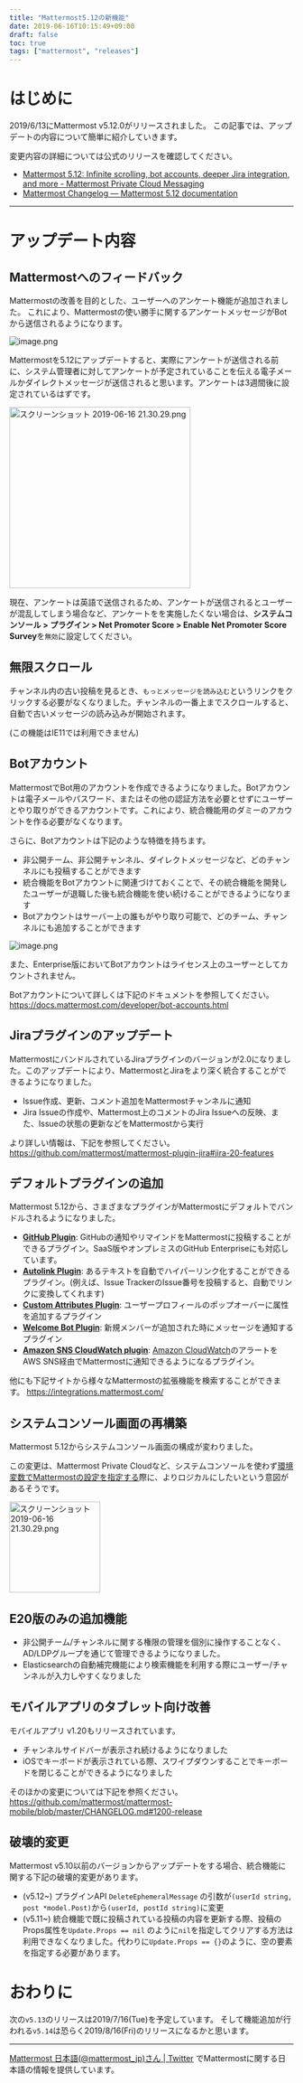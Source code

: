 ```yaml
---
title: "Mattermost5.12の新機能"
date: 2019-06-16T10:15:49+09:00
draft: false
toc: true
tags: ["mattermost", "releases"]
---
```

# はじめに

2019/6/13にMattermost v5.12.0がリリースされました。
この記事では、アップデートの内容について簡単に紹介していきます。

変更内容の詳細については公式のリリースを確認してください。

* [Mattermost 5\.12: Infinite scrolling, bot accounts, deeper Jira integration, and more \- Mattermost Private Cloud Messaging](https://mattermost.com/blog/mattermost-5-12-infinite-scrolling-bot-accounts-deeper-jira-integration-and-more/)
* [Mattermost Changelog — Mattermost 5\.12 documentation](https://docs.mattermost.com/administration/changelog.html#release-v5-12-feature-release)

---

# アップデート内容


## Mattermostへのフィードバック

Mattermostの改善を目的とした、ユーザーへのアンケート機能が追加されました。
これにより、Mattermostの使い勝手に関するアンケートメッセージがBotから送信されるようになります。

![image.png](https://qiita-image-store.s3.ap-northeast-1.amazonaws.com/0/9891/bc07b62b-7687-bc8e-5195-4e6c9ee2eb17.png)

Mattermostを5.12にアップデートすると、実際にアンケートが送信される前に、システム管理者に対してアンケートが予定されていることを伝える電子メールかダイレクトメッセージが送信されると思います。アンケートは3週間後に設定されているはずです。

<img width="321" alt="スクリーンショット 2019-06-16 21.30.29.png" src="https://qiita-image-store.s3.ap-northeast-1.amazonaws.com/0/9891/61664110-5024-9def-ea3a-ea8e5a7da5ab.jpeg">

現在、アンケートは英語で送信されるため、アンケートが送信されるとユーザーが混乱してしまう場合など、アンケートをを実施したくない場合は、**システムコンソール > プラグイン > Net Promoter Score > Enable Net Promoter Score Survey**を`無効`に設定してください。


## 無限スクロール

チャンネル内の古い投稿を見るとき、`もっとメッセージを読み込む`というリンクをクリックする必要がなくなりました。チャンネルの一番上までスクロールすると、自動で古いメッセージの読み込みが開始されます。

(この機能はIE11では利用できません)

## Botアカウント

MattermostでBot用のアカウントを作成できるようになりました。Botアカウントは電子メールやパスワード、またはその他の認証方法を必要とせずにユーザーとやり取りができるアカウントです。これにより、統合機能用のダミーのアカウントを作る必要がなくなります。

さらに、Botアカウントは下記のような特徴を持ちます。

* 非公開チーム、非公開チャンネル、ダイレクトメッセージなど、どのチャンネルにも投稿することができます
* 統合機能をBotアカウントに関連づけておくことで、その統合機能を開発したユーザーが退職した後も統合機能を使い続けることができるようになります
* Botアカウントはサーバー上の誰もがやり取り可能で、どのチーム、チャンネルにも追加することができます

![image.png](https://qiita-image-store.s3.ap-northeast-1.amazonaws.com/0/9891/0435acc1-99bf-4483-4a1e-f339f580bb71.png)

また、Enterprise版においてBotアカウントはライセンス上のユーザーとしてカウントされません。

Botアカウントについて詳しくは下記のドキュメントを参照してください。
https://docs.mattermost.com/developer/bot-accounts.html

## Jiraプラグインのアップデート

MattermostにバンドルされているJiraプラグインのバージョンが2.0になりました。このアップデートにより、MattermostとJiraをより深く統合することができるようになりました。

* Issue作成、更新、コメント追加をMattermostチャンネルに通知
* Jira Issueの作成や、Mattermost上のコメントのJira Issueへの反映、また、Issueの状態の更新などをMattermostから実行

より詳しい情報は、下記を参照してください。
https://github.com/mattermost/mattermost-plugin-jira#jira-20-features

## デフォルトプラグインの追加

Mattermost 5.12から、さまざまなプラグインがMattermostにデフォルトでバンドルされるようになりました。

* [**GitHub Plugin**](https://github.com/mattermost/mattermost-plugin-github): GitHubの通知やリマインドをMattermostに投稿することができるプラグイン。SaaS版やオンプレミスのGitHub Enterpriseにも対応しています。
* [**Autolink Plugin**](https://github.com/mattermost/mattermost-plugin-autolink): あるテキストを自動でハイパーリンク化することができるプラグイン。(例えば、Issue TrackerのIssue番号を投稿すると、自動でリンクに変換してくれます)
* [**Custom Attributes Plugin**](https://github.com/mattermost/mattermost-plugin-custom-attributes): ユーザープロフィールのポップオーバーに属性を追加するプラグイン
* [**Welcome Bot Plugin**](https://github.com/mattermost/mattermost-plugin-welcomebot): 新規メンバーが追加された時にメッセージを通知するプラグイン
* [**Amazon SNS CloudWatch plugin**](https://github.com/mattermost/mattermost-plugin-aws-sns): [Amazon CloudWatch](https://aws.amazon.com/jp/cloudwatch/)のアラートをAWS SNS経由でMattermostに通知できるようになるプラグイン。

他にも下記サイトから様々なMattermostの拡張機能を検索することができます。
https://integrations.mattermost.com/

## システムコンソール画面の再構築

Mattermost 5.12からシステムコンソール画面の構成が変わりました。

この変更は、Mattermost Private Cloudなど、システムコンソールを使わず[環境変数でMattermostの設定を指定する](https://docs.mattermost.com/administration/config-settings.html#configuration-settings)際に、よりロジカルにしたいという意図があるそうです。

<img width="161" alt="スクリーンショット 2019-06-16 21.30.29.png" src="https://qiita-image-store.s3.ap-northeast-1.amazonaws.com/0/9891/545f675b-73b1-aa16-4f71-fb6a7078b138.png">


## E20版のみの追加機能

* 非公開チーム/チャンネルに関する権限の管理を個別に操作することなく、AD/LDPグループを通じて管理できるようになりました。
* Elasticsearchの自動補完機能により検索機能を利用する際にユーザー/チャンネルが入力しやすくなりました

## モバイルアプリのタブレット向け改善

モバイルアプリ v1.20もリリースされています。

* チャンネルサイドバーが表示され続けるようになりました
* iOSでキーボードが表示されている際、スワイプダウンすることでキーボードを閉じることができるようになりました

そのほかの変更については下記を参照ください。
https://github.com/mattermost/mattermost-mobile/blob/master/CHANGELOG.md#1200-release


## 破壊的変更

Mattermost v5.10以前のバージョンからアップデートをする場合、統合機能に関する下記の破壊的変更があります。
* (v5.12~) プラグインAPI `DeleteEphemeralMessage` の引数が`(userId string, post *model.Post)`から`(userId, postId string)`に変更
* (v5.11~) 統合機能で既に投稿されている投稿の内容を更新する際、投稿のProps属性を`Update.Props == nil` のように`nil`を指定してクリアする方法は利用できなくなりました。代わりに`Update.Props == {}`のように、空の要素を指定する必要があります。

# おわりに

次の`v5.13`のリリースは2019/7/16(Tue)を予定しています。
そして機能追加が行われる`v5.14`は恐らく2019/8/16(Fri)のリリースになるかと思います。

---

[Mattermost 日本語\(@mattermost\_jp\)さん \| Twitter](https://twitter.com/mattermost_jp?lang=ja) でMattermostに関する日本語の情報を提供しています。

